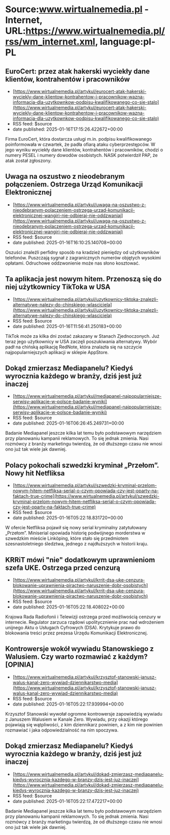 # Source:www.wirtualnemedia.pl - Internet, URL:https://www.wirtualnemedia.pl/rss/wm_internet.xml, language:pl-PL

## EuroCert: przez atak hakerski wyciekły dane klientów, kontrahentów i pracowników
 - [https://www.wirtualnemedia.pl/artykul/eurocert-atak-hakerski-wyciekly-dane-klientow-kontrahentow-i-pracownikow-wazna-informacja-dla-uzytkownkow-podpisu-kwalifikowanego-co-sie-stalo](https://www.wirtualnemedia.pl/artykul/eurocert-atak-hakerski-wyciekly-dane-klientow-kontrahentow-i-pracownikow-wazna-informacja-dla-uzytkownkow-podpisu-kwalifikowanego-co-sie-stalo)
 - RSS feed: $source
 - date published: 2025-01-16T17:15:26.422672+00:00

Firma EuroCert, która dostarcza usługi m.in. podpisu kwalifikowanego poinformowała w czwartek, że padła ofiarą ataku cyberprzestępców. W jego wyniku wyciekły dane klientów, kontrahentów i pracowników, chodzi o numery PESEL i numery dowodów osobistych. NASK potwierdził PAP, że atak został zgłoszony.

## Uwaga na oszustwo z nieodebranym połączeniem. Ostrzega Urząd Komunikacji Elektronicznej
 - [https://www.wirtualnemedia.pl/artykul/uwaga-na-oszustwo-z-nieodebranym-polaczeniem-ostrzega-urzad-komunikacji-elektronicznej-wangiri-nie-odbieraj-nie-oddzwaniaj](https://www.wirtualnemedia.pl/artykul/uwaga-na-oszustwo-z-nieodebranym-polaczeniem-ostrzega-urzad-komunikacji-elektronicznej-wangiri-nie-odbieraj-nie-oddzwaniaj)
 - RSS feed: $source
 - date published: 2025-01-16T16:10:25.140708+00:00

Oszuści znaleźli perfidny sposób na kradzież pieniędzy od użytkowników telefonów. Puszczają sygnał z zagranicznych numerów objętych wysokimi opłatami. Odruchowe oddzwonienie może nas słono kosztować.

## Ta aplikacja jest nowym hitem. Przenoszą się do niej użytkownicy TikToka w USA
 - [https://www.wirtualnemedia.pl/artykul/uzytkownicy-tiktoka-znalezli-alternatywe-nalezy-do-chinskiego-wlasciciela](https://www.wirtualnemedia.pl/artykul/uzytkownicy-tiktoka-znalezli-alternatywe-nalezy-do-chinskiego-wlasciciela)
 - RSS feed: $source
 - date published: 2025-01-16T11:56:41.250183+00:00

TikTok może za kilka dni zostać zakazany w Stanach Zjednoczonych. Już teraz jego użytkownicy w USA zaczęli poszukiwania alternatywy. Wybór padł na chińską aplikację RedNote, która znalazła się na szczycie najpopularniejszych aplikacji w sklepie AppStore.

## Dokąd zmierzasz Mediapanelu? Kiedyś wyrocznia każdego w branży, dziś jest już inaczej
 - [https://www.wirtualnemedia.pl/artykul/mediapanel-najpopularniejsze-serwisy-aplikacje-w-polsce-badanie-wyniki](https://www.wirtualnemedia.pl/artykul/mediapanel-najpopularniejsze-serwisy-aplikacje-w-polsce-badanie-wyniki)
 - RSS feed: $source
 - date published: 2025-01-16T06:26:45.249731+00:00

Badanie Mediapanel jeszcze kilka lat temu było podstawowym narzędziem przy planowaniu kampanii reklamowych. To się jednak zmienia. Nasi rozmówcy z branży marketingu twierdzą, że od dłuższego czasu nie wnosi ono już tak wiele jak dawniej.

## Polacy pokochali szwedzki kryminał „Przełom”. Nowy hit Netfliksa
 - [https://www.wirtualnemedia.pl/artykul/szwedzki-kryminal-przelom-nowym-hitem-netfliksa-serial-o-czym-opowiada-czy-jest-oparty-na-faktach-true-crime](https://www.wirtualnemedia.pl/artykul/szwedzki-kryminal-przelom-nowym-hitem-netfliksa-serial-o-czym-opowiada-czy-jest-oparty-na-faktach-true-crime)
 - RSS feed: $source
 - date published: 2025-01-16T05:22:18.831720+00:00

W ofercie Netfliksa pojawił się nowy serial kryminalny zatytułowany „Przełom”. Miniserial opowiada historię podwójnego morderstwa w szwedzkim mieście Linköping, które stało się przedmiotem szesnastoletniego śledztwa, jednego z najdłuższych w historii kraju.

## KRRiT mówi "nie" dodatkowym uprawnieniom szefa UKE. Ostrzega przed cenzurą
 - [https://www.wirtualnemedia.pl/artykul/krrit-dsa-uke-cenzura-blokowanie-uprawnienia-piractwo-naruszenie-dobr-osobistych](https://www.wirtualnemedia.pl/artykul/krrit-dsa-uke-cenzura-blokowanie-uprawnienia-piractwo-naruszenie-dobr-osobistych)
 - RSS feed: $source
 - date published: 2025-01-16T05:22:18.408022+00:00

Krajowa Rada Radiofonii i Telewizji ostrzega przed możliwością cenzury w internecie. Regulator zarzuca rządowi upolitycznienie prac nad wdrożeniem unijnego Aktu o Usługach Cyfrowych (DSA). Krytykuje prawo do blokowania treści przez prezesa Urzędu Komunikacji Elektronicznej.

## Kontrowersje wokół wywiadu Stanowskiego z Walusiem. Czy warto rozmawiać z każdym? [OPINIA]
 - [https://www.wirtualnemedia.pl/artykul/krzysztof-stanowski-janusz-walus-kanal-zero-wywiad-dziennikarstwo-media](https://www.wirtualnemedia.pl/artykul/krzysztof-stanowski-janusz-walus-kanal-zero-wywiad-dziennikarstwo-media)
 - RSS feed: $source
 - date published: 2025-01-16T05:22:17.939994+00:00

Krzysztof Stanowski wywołał ogromne kontrowersje zapowiedzią wywiadu z Januszem Walusiem w Kanale Zero. Wywiadu, przy okazji którego pojawiają się wątpliwości, z kim dziennikarz powinien, a z kim nie powinien rozmawiać i jaka odpowiedzialność na nim spoczywa.

## Dokąd zmierzasz Mediapanelu? Kiedyś wyrocznia każdego w branży, dziś jest już inaczej
 - [https://www.wirtualnemedia.pl/artykul/dokad-zmierzasz-mediapanelu-kiedys-wyrocznia-kazdego-w-branzy-dzis-jest-juz-inaczej](https://www.wirtualnemedia.pl/artykul/dokad-zmierzasz-mediapanelu-kiedys-wyrocznia-kazdego-w-branzy-dzis-jest-juz-inaczej)
 - RSS feed: $source
 - date published: 2025-01-16T05:22:17.472217+00:00

Badanie Mediapanel jeszcze kilka lat temu było podstawowym narzędziem przy planowaniu kampanii reklamowych. To się jednak zmienia. Nasi rozmówcy z branży marketingu twierdzą, że od dłuższego czasu nie wnosi ono już tak wiele jak dawniej.

